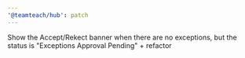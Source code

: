 ```yaml
---
'@teamteach/hub': patch
---
```


Show the Accept/Rekect banner when there are no exceptions, but the status is "Exceptions Approval Pending" + refactor
